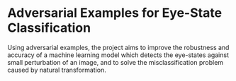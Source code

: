 # Adversarial Examples for Eye-State Classification

Using adversarial examples, the project aims to improve the robustness and accuracy of a machine learning model which detects the eye-states against small perturbation of an image, and to solve the misclassification problem caused by natural transformation.
